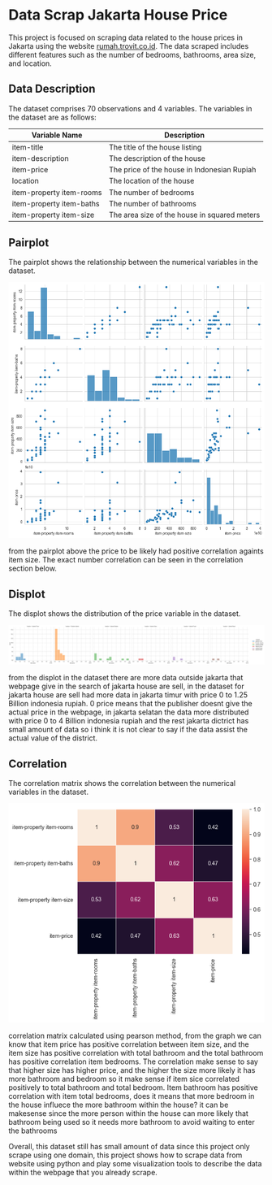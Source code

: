 # Data Scrap Jakarta House Price

This project is focused on scraping data related to the house prices in Jakarta using the website [rumah.trovit.co.id](https://rumah.trovit.co.id/). The data scraped includes different features such as the number of bedrooms, bathrooms, area size, and location.

## Data Description

The dataset comprises 70 observations and 4 variables. The variables in the dataset are as follows:

| Variable Name | Description |
| --- | --- |
| item-title | The title of the house listing |
| item-description | The description of the house |
| item-price | The price of the house in Indonesian Rupiah |
| location | The location of the house |
| item-property item-rooms | The number of bedrooms |
| item-property item-baths | The number of bathrooms |
| item-property item-size	 | The area size of the house in squared meters |

## Pairplot

The pairplot shows the relationship between the numerical variables in the dataset.

![Pairplot](assets\img\pairplot.png)

from the pairplot above the price to be likely had positive correlation againts item size. The exact number correlation can be seen in the correlation section below.

## Displot

The displot shows the distribution of the price variable in the dataset.

![Displot](assets\img\displot.png)

from the displot in the dataset there are more data outside jakarta that webpage give in the search of jakarta house are sell, in the dataset for jakarta house are sell had more data in jakarta timur with price 0 to 1.25 Billion indonesia rupiah. 0 price means that the publisher doesnt give the actual price in the webpage, in jakarta selatan the data more distributed with price 0 to 4 Billion indonesia rupiah and the rest jakarta dictrict has small amount of data so i think it is not clear to say if the data assist the actual value of the district.

## Correlation

The correlation matrix shows the correlation between the numerical variables in the dataset.

![Correlation](assets\img\correlation.png)

correlation matrix calculated using pearson method, from the graph we can know that item price has positive correlation between item size, and the item size has positive correlation with total bathroom and the total bathroom has positive correlation item bedrooms. The correlation make sense to say that higher size has higher price, and the higher the size more likely it has more bathroom and bedroom so it make sense if item sice correlated positively to total bathroom and total bedroom. Item bathroom has positive correlation with item total bedrooms, does it means that more bedroom in the house influece the more bathroom within the house? it can be makesense since the more person within the house can more likely that bathroom being used so it needs more bathroom to avoid waiting to enter the bathrooms

Overall, this dataset still has small amount of data since this project only scrape using one domain, this project shows how to scrape data from website using python and play some visualization tools to describe the data within the webpage that you already scrape.